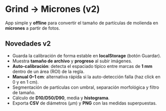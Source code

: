 # Grind → Micrones (v2)

App simple y **offline** para convertir el tamaño de partículas de molienda en **micrones** a partir de fotos.

## Novedades v2
- Guarda la calibración de forma estable en **localStorage** (botón Guardar).
- Muestra **tamaño de archivo** y **progreso** al subir imágenes.
- **Auto-calibración**: detecta el espaciado típico entre marcas de **1 mm** dentro de un área (ROI) de la regla.
- **Manual 0–1 cm**: alternativa rápida si la auto-detección falla (haz click en 0 y en 1 cm).
- Segmentación de partículas con umbral, separación morfológica y filtro de tamaño.
- Cálculo de **D10/D50/D90**, media y **histograma**.
- Exporta **CSV** de diámetros (μm) y **PNG** con las medidas superpuestas.
